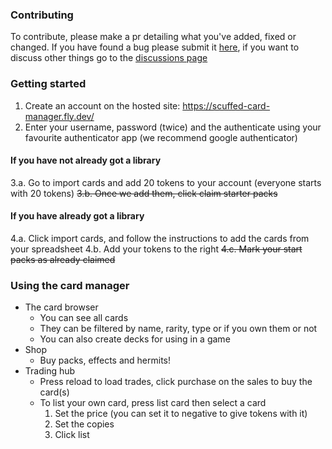 ### Contributing
To contribute, please make a pr detailing what you've added, fixed or changed. If you have found a bug please submit it [here]([https://](https://github.com/Tyrannicodin/scuffed-tcg-site/issues)), if you want to discuss other things go to the [discussions page](https://github.com/Tyrannicodin/scuffed-tcg-site/discussions)

### Getting started
1. Create an account on the hosted site: https://scuffed-card-manager.fly.dev/
2. Enter your username, password (twice) and the authenticate using your favourite authenticator app (we recommend google authenticator)
#### If you have not already got a library
3.a. Go to import cards and add 20 tokens to your account (everyone starts with 20 tokens)
~~3.b. Once we add them, click claim starter packs~~
#### If you have already got a library
4.a. Click import cards, and follow the instructions to add the cards from your spreadsheet
4.b. Add your tokens to the right
~~4.c. Mark your start packs as already claimed~~

### Using the card manager
- The card browser
  - You can see all cards
  - They can be filtered by name, rarity, type or if you own them or not
  - You can also create decks for using in a game
- Shop
  - Buy packs, effects and hermits!
- Trading hub
  - Press reload to load trades, click purchase on the sales to buy the card(s)
  - To list your own card, press list card then select a card
    1. Set the price (you can set it to negative to give tokens with it)
    2. Set the copies
    3. Click list